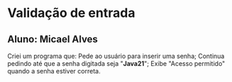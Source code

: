 # Validação de entrada
## Aluno: Micael Alves

Criei um programa que:
Pede ao usuário para inserir uma senha;
Continua pedindo até que a senha digitada seja "**Java21**"; Exibe "Acesso permitido" quando a senha estiver correta.
